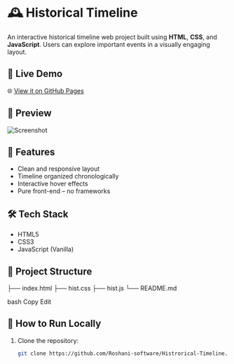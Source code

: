 # 🕰️ Historical Timeline

An interactive historical timeline web project built using **HTML**, **CSS**, and **JavaScript**. Users can explore important events in a visually engaging layout.

## 🔗 Live Demo
🌐 [View it on GitHub Pages](https://roshani-software.github.io/Histrorical-Timeline/)

## 📸 Preview
![Screenshot](screenshot.png) <!-- Optional: Replace with a screenshot of your project -->

## 🚀 Features
- Clean and responsive layout
- Timeline organized chronologically
- Interactive hover effects
- Pure front-end – no frameworks

## 🛠️ Tech Stack
- HTML5
- CSS3
- JavaScript (Vanilla)

## 📁 Project Structure
├── index.html
├── hist.css
├── hist.js
└── README.md

bash
Copy
Edit

## 🧩 How to Run Locally

1. Clone the repository:
   ```bash
   git clone https://github.com/Roshani-software/Histrorical-Timeline.git
